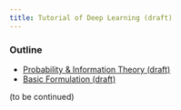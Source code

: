 ```yaml
---
title: Tutorial of Deep Learning (draft)
---
```


### Outline

- [Probability & Information Theory (draft)](probability_theory.html)
- [Basic Formulation (draft)](basic_formulation.html)

(to be continued)